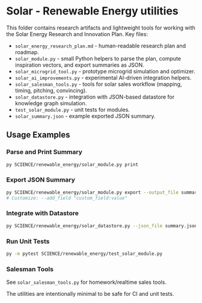 # Solar - Renewable Energy utilities

This folder contains research artifacts and lightweight tools for working with
the Solar Energy Research and Innovation Plan. Key files:

- `solar_energy_research_plan.md` - human-readable research plan and roadmap.
- `solar_module.py` - small Python helpers to parse the plan, compute inspiration vectors, and export summaries as JSON.
- `solar_microgrid_tool.py` - prototype microgrid simulation and optimizer.
- `solar_ai_improvements.py` - experimental AI-driven integration helpers.
- `solar_salesman_tools.py` - tools for solar sales workflow (mapping, timing, pitching, convincing).
- `solar_datastore.py` - integration with JSON-based datastore for knowledge graph simulation.
- `test_solar_module.py` - unit tests for modules.
- `solar_summary.json` - example exported JSON summary.

## Usage Examples

### Parse and Print Summary
```bash
py SCIENCE/renewable_energy/solar_module.py print
```

### Export JSON Summary
```bash
py SCIENCE/renewable_energy/solar_module.py export --output_file summary.json
# Customize: --add_field "custom_field:value"
```

### Integrate with Datastore
```bash
py SCIENCE/renewable_energy/solar_datastore.py --json_file summary.json
```

### Run Unit Tests
```bash
py -m pytest SCIENCE/renewable_energy/test_solar_module.py
```

### Salesman Tools
See `solar_salesman_tools.py` for homework/realtime sales tools.

The utilities are intentionally minimal to be safe for CI and unit tests.
